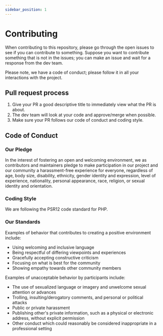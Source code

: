 ```yaml
---
sidebar_position: 1
---
```


# Contributing

When contributing to this repository, please go through the open issues to see if you can contribute to something. Suppose you want to contribute something that is not in the issues; you can make an issue and wait for a response from the dev team.

Please note, we have a code of conduct; please follow it in all your interactions with the project.

## Pull request process

1. Give your PR a good descriptive title to immediately view what the PR is about.
2. The dev team will look at your code and approve/merge when possible.
3. Make sure your PR follows our code of conduct and coding style.

## Code of Conduct

### Our Pledge

In the interest of fostering an open and welcoming environment, we as contributors and maintainers pledge to make participation in our project and our community a harassment-free experience for everyone, regardless of age, body size, disability, ethnicity, gender identity and expression, level of experience, nationality, personal appearance, race, religion, or sexual identity and orientation.

### Coding Style

We are following the PSR12 code standard for PHP.

### Our Standards

Examples of behavior that contributes to creating a positive environment include:

- Using welcoming and inclusive language
- Being respectful of differing viewpoints and experiences
- Gracefully accepting constructive criticism
- Focusing on what is best for the community
- Showing empathy towards other community members

Examples of unacceptable behavior by participants include:

- The use of sexualized language or imagery and unwelcome sexual attention or advances
- Trolling, insulting/derogatory comments, and personal or political attacks
- Public or private harassment
- Publishing other's private information, such as a physical or electronic address, without explicit permission
- Other conduct which could reasonably be considered inappropriate in a professional setting
